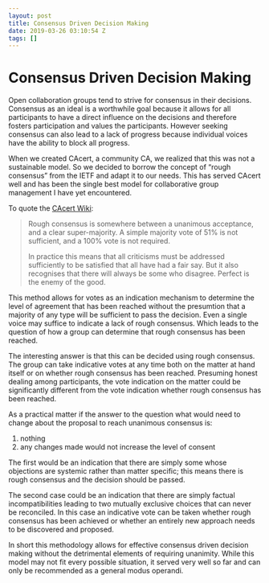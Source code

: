 ```yaml
---
layout: post
title: Consensus Driven Decision Making
date: 2019-03-26 03:10:54 Z
tags: []
---
```

# Consensus Driven Decision Making

Open collaboration groups tend to strive for consensus in their decisions. Consensus as an ideal is a worthwhile goal because it allows for all participants to have a direct influence on the decisions and therefore fosters participation and values the participants. However seeking consensus can also lead to a lack of progress because individual voices have the ability to block all progress.

When we created CAcert, a community CA, we realized that this was not a sustainable model. So we decided to borrow the concept of “rough consensus” from the IETF and adapt it to our needs. This has served CAcert well and has been the single best model for collaborative group management I have yet encountered.

To quote the [CAcert Wiki](http://wiki.cacert.org/Policy/Guide):

> Rough consensus is somewhere between a unanimous acceptance, and a clear super-majority. A simple majority vote of 51% is not sufficient, and a 100% vote is not required.
> 
> In practice this means that all criticisms must be addressed sufficiently to be satisfied that all have had a fair say. But it also recognises that there will always be some who disagree. Perfect is the enemy of the good.

This method allows for votes as an indication mechanism to determine the level of agreement that has been reached without the presumtion that a majority of any type will be sufficient to pass the decision. Even a single voice may suffice to indicate a lack of rough consensus. Which leads to the question of how a group can determine that rough consensus has been reached.

The interesting answer is that this can be decided using rough consensus. The group can take indicative votes at any time both on the matter at hand itself or on whether rough consensus has been reached. Presuming honest dealing among participants, the vote indication on the matter could be significantly different from the vote indication whether rough consensus has been reached.

As a practical matter if the answer to the question what would need to change about the proposal to reach unanimous consensus is:

1.  nothing
2.  any changes made would not increase the level of consent

The first would be an indication that there are simply some whose objections are systemic rather than matter specific; this means there is rough consensus and the decision should be passed.

The second case could be an indication that there are simply factual incompatibilities leading to two mutually exclusive choices that can never be reconciled. In this case an indicative vote can be taken whether rough consensus has been achieved or whether an entirely new approach needs to be discovered and proposed.

In short this methodology allows for effective consensus driven decision making without the detrimental elements of requiring unanimity. While this model may not fit every possible situation, it served very well so far and can only be recommended as a general modus operandi.
